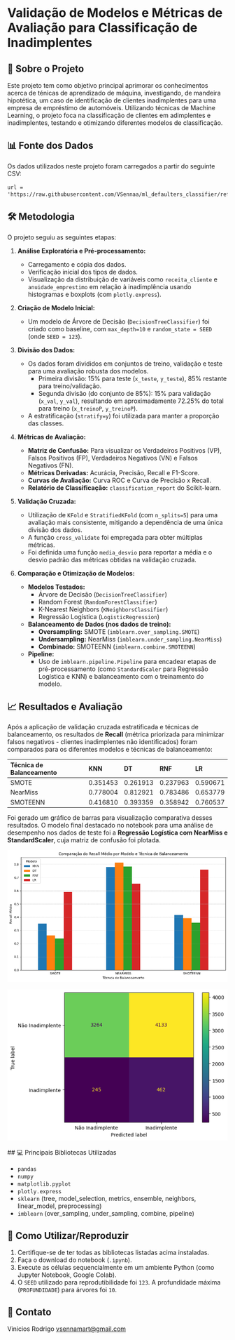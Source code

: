 # Validação de Modelos e Métricas de Avaliação para Classificação de Inadimplentes

## 🎯 Sobre o Projeto

Este projeto tem como objetivo principal aprimorar os conhecimentos acerca de ténicas de aprendizado de máquina, investigando, de mandeira hipotética, um caso de identificação de clientes inadimplentes para uma empresa de empréstimo de automóveis. Utilizando técnicas de Machine Learning, o projeto foca na classificação de clientes em adimplentes e inadimplentes, testando e otimizando diferentes modelos de classificação.

## 📊 Fonte dos Dados

Os dados utilizados neste projeto foram carregados a partir do seguinte CSV:

    url = 'https://raw.githubusercontent.com/VSennaa/ml_defaulters_classifier/refs/heads/main/emp_automovel.csv'

## 🛠️ Metodologia

O projeto seguiu as seguintes etapas:

1.  **Análise Exploratória e Pré-processamento:**
    * Carregamento e cópia dos dados.
    * Verificação inicial dos tipos de dados.
    * Visualização da distribuição de variáveis como `receita_cliente` e `anuidade_emprestimo` em relação à inadimplência usando histogramas e boxplots (com `plotly.express`).

2.  **Criação de Modelo Inicial:**
    * Um modelo de Árvore de Decisão (`DecisionTreeClassifier`) foi criado como baseline, com `max_depth=10` e `random_state = SEED` (onde `SEED = 123`).

3.  **Divisão dos Dados:**
    * Os dados foram divididos em conjuntos de treino, validação e teste para uma avaliação robusta dos modelos.
        * Primeira divisão: 15% para teste (`x_teste`, `y_teste`), 85% restante para treino/validação.
        * Segunda divisão (do conjunto de 85%): 15% para validação (`x_val`, `y_val`), resultando em aproximadamente 72.25% do total para treino (`x_treinoP`, `y_treinoP`).
    * A estratificação (`stratify=y`) foi utilizada para manter a proporção das classes.

4.  **Métricas de Avaliação:**
    * **Matriz de Confusão:** Para visualizar os Verdadeiros Positivos (VP), Falsos Positivos (FP), Verdadeiros Negativos (VN) e Falsos Negativos (FN).
    * **Métricas Derivadas:** Acurácia, Precisão, Recall e F1-Score.
    * **Curvas de Avaliação:** Curva ROC e Curva de Precisão x Recall.
    * **Relatório de Classificação:** `classification_report` do Scikit-learn.

5.  **Validação Cruzada:**
    * Utilização de `KFold` e `StratifiedKFold` (com `n_splits=5`) para uma avaliação mais consistente, mitigando a dependência de uma única divisão dos dados.
    * A função `cross_validate` foi empregada para obter múltiplas métricas.
    * Foi definida uma função `media_desvio` para reportar a média e o desvio padrão das métricas obtidas na validação cruzada.

6.  **Comparação e Otimização de Modelos:**
    * **Modelos Testados:**
        * Árvore de Decisão (`DecisionTreeClassifier`)
        * Random Forest (`RandomForestClassifier`)
        * K-Nearest Neighbors (`KNeighborsClassifier`)
        * Regressão Logística (`LogisticRegression`)
    * **Balanceamento de Dados (nos dados de treino):**
        * **Oversampling:** SMOTE (`imblearn.over_sampling.SMOTE`)
        * **Undersampling:** NearMiss (`imblearn.under_sampling.NearMiss`)
        * **Combinado:** SMOTEENN (`imblearn.combine.SMOTEENN`)
    * **Pipeline:**
        * Uso de `imblearn.pipeline.Pipeline` para encadear etapas de pré-processamento (como `StandardScaler` para Regressão Logística e KNN) e balanceamento com o treinamento do modelo.

## 📈 Resultados e Avaliação

Após a aplicação de validação cruzada estratificada e técnicas de balanceamento, os resultados de **Recall** (métrica priorizada para minimizar falsos negativos - clientes inadimplentes não identificados) foram comparados para os diferentes modelos e técnicas de balanceamento:

| Técnica de Balanceamento | KNN      | DT       | RNF      | LR       |
| :----------------------- | :------- | :------- | :------- | :------- |
| SMOTE                    | 0.351453  | 0.261913  | 0.237963  | 0.590671  |
| NearMiss                 | 0.778004  | 0.812921  | 0.783486  | 0.653779  |
| SMOTEENN                 | 0.416810  | 0.393359  | 0.358942  | 0.760537  |


Foi gerado um gráfico de barras para visualização comparativa desses resultados.
O modelo final destacado no notebook para uma análise de desempenho nos dados de teste foi a **Regressão Logística com NearMiss e StandardScaler**, cuja matriz de confusão foi plotada.
<p align="center">
  <img src="comparacao_balanceamentos.png" alt="Comparação do Recall Médio por Modelo e Técnica de Balanceamento" width="600" />
</p>

<p align="center">
  <img src="matrizdeconfusao.png" alt="matrizdeconfusao" width="600" />
</p>
## 💻 Principais Bibliotecas Utilizadas

* `pandas`
* `numpy`
* `matplotlib.pyplot`
* `plotly.express`
* `sklearn` (tree, model_selection, metrics, ensemble, neighbors, linear_model, preprocessing)
* `imblearn` (over_sampling, under_sampling, combine, pipeline)

## 🚀 Como Utilizar/Reproduzir

1.  Certifique-se de ter todas as bibliotecas listadas acima instaladas.
2.  Faça o download do notebook (`.ipynb`).
3.  Execute as células sequencialmente em um ambiente Python (como Jupyter Notebook, Google Colab).
4.  O `SEED` utilizado para reprodutibilidade foi `123`. A profundidade máxima (`PROFUNDIDADE`) para árvores foi `10`.

## 📧 Contato

Vinicios Rodrigo
vsennamart@gmail.com

